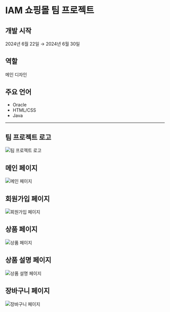 # IAM 쇼핑몰 팀 프로젝트

## 개발 시작
2024년 6월 22일 → 2024년 6월 30일

## 역할
메인 디자인

## 주요 언어
- Oracle
- HTML/CSS
- Java

---

## 팀 프로젝트 로고
![팀 프로젝트 로고](https://github.com/user-attachments/assets/2de6c6ce-c238-459a-b7c5-4cc5b769f4b0)

## 메인 페이지
![메인 페이지](https://github.com/user-attachments/assets/b8f99c6f-6568-44b1-8bb2-17c7e7b57be3)

## 회원가입 페이지
![회원가입 페이지](https://github.com/user-attachments/assets/c3b3a8a9-d73b-4bbb-a79d-90a8ea5f862f)

## 상품 페이지
![상품 페이지](https://github.com/user-attachments/assets/56f49c2b-a75c-4678-a3d9-f183dd09ae86)

## 상품 설명 페이지
![상품 설명 페이지](https://github.com/user-attachments/assets/f64a95b5-3d83-4d59-abe5-9c8ad50d8967)

## 장바구니 페이지
![장바구니 페이지](https://github.com/user-attachments/assets/f16d5232-469d-4bac-81fd-e5a6d9e2df04)
